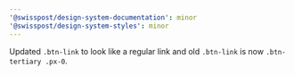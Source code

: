```yaml
---
'@swisspost/design-system-documentation': minor
'@swisspost/design-system-styles': minor
---
```


Updated `.btn-link` to look like a regular link and old `.btn-link` is now `.btn-tertiary .px-0`.
